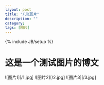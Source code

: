 ```yaml
---
layout: post
title: "几张图片"
description: ""
category: 
tags: [图片]
---
```

{% include JB/setup %}
# 这是一个测试图片的博文

![图片1][/1.jpg]
![图片2][/2.jpg]
![图片3][/3.jpg]